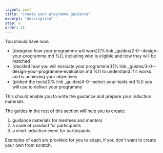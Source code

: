 ```yaml
---
layout: post
title: "Create your programme guidance"
excerpt: "description"
step: 6
order: 11
---
```


You should have now:

- [designed how your programme will work]({% link _guides/2-0--design-your-programme.md %}), including who is eligible and how they will be matched
- [decided how you will evaluate your programme]({% link _guides/3-0--design-your-programme-evaluation.md %}) to understand if it works and is achieving your objectives
- [picked the tools]({% link _guides/4-0--select-your-tools.md %}) you will use to deliver your programme

This should enable you to write the guidance and prepare your induction materials. 

The guides in the rest of this section will help you to create:

1. guidance materials for mentees and mentors
2. a code of conduct for participants
3. a short induction event for participants

Examples of each are provided for you to adapt, if you don't want to create your own from scratch.
